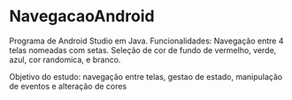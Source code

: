 # NavegacaoAndroid

Programa de Android Studio em Java.
Funcionalidades:
  Navegação entre 4 telas nomeadas com setas.
  Seleção de cor de fundo de vermelho, verde, azul, cor randomica, e branco.

Objetivo do estudo: navegação entre telas, gestao de estado, manipulação de eventos e alteração de cores
